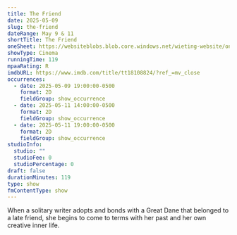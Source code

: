 ```yaml
---
title: The Friend
date: 2025-05-09
slug: the-friend
dateRange: May 9 & 11
shortTitle: The Friend
oneSheet: https://websiteblobs.blob.core.windows.net/wieting-website/one-sheet/The-Friend.png
showType: Cinema
runningTime: 119
mpaaRating: R
imdbURL: https://www.imdb.com/title/tt18108824/?ref_=mv_close
occurrences:
  - date: 2025-05-09 19:00:00-0500
    format: 2D
    fieldGroup: show_occurrence
  - date: 2025-05-11 14:00:00-0500
    format: 2D
    fieldGroup: show_occurrence
  - date: 2025-05-11 19:00:00-0500
    format: 2D
    fieldGroup: show_occurrence
studioInfo:
  studio: ""
  studioFee: 0
  studioPercentage: 0
draft: false
durationMinutes: 119
type: show
fmContentType: show
---
```

When a solitary writer adopts and bonds with a Great Dane that belonged to a late friend, she begins to come to terms with her past and her own creative inner life.